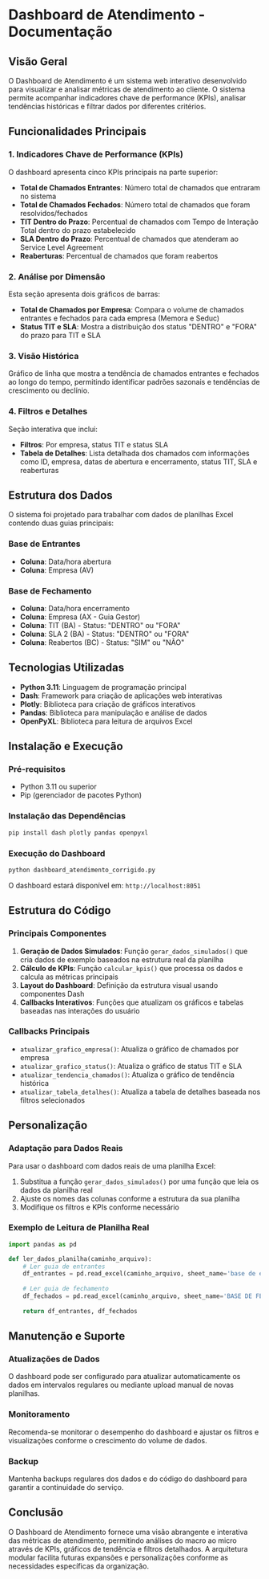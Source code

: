 # Dashboard de Atendimento - Documentação

## Visão Geral

O Dashboard de Atendimento é um sistema web interativo desenvolvido para visualizar e analisar métricas de atendimento ao cliente. O sistema permite acompanhar indicadores chave de performance (KPIs), analisar tendências históricas e filtrar dados por diferentes critérios.

## Funcionalidades Principais

### 1. Indicadores Chave de Performance (KPIs)
O dashboard apresenta cinco KPIs principais na parte superior:

- **Total de Chamados Entrantes**: Número total de chamados que entraram no sistema
- **Total de Chamados Fechados**: Número total de chamados que foram resolvidos/fechados
- **TIT Dentro do Prazo**: Percentual de chamados com Tempo de Interação Total dentro do prazo estabelecido
- **SLA Dentro do Prazo**: Percentual de chamados que atenderam ao Service Level Agreement
- **Reaberturas**: Percentual de chamados que foram reabertos

### 2. Análise por Dimensão
Esta seção apresenta dois gráficos de barras:

- **Total de Chamados por Empresa**: Compara o volume de chamados entrantes e fechados para cada empresa (Memora e Seduc)
- **Status TIT e SLA**: Mostra a distribuição dos status "DENTRO" e "FORA" do prazo para TIT e SLA

### 3. Visão Histórica
Gráfico de linha que mostra a tendência de chamados entrantes e fechados ao longo do tempo, permitindo identificar padrões sazonais e tendências de crescimento ou declínio.

### 4. Filtros e Detalhes
Seção interativa que inclui:

- **Filtros**: Por empresa, status TIT e status SLA
- **Tabela de Detalhes**: Lista detalhada dos chamados com informações como ID, empresa, datas de abertura e encerramento, status TIT, SLA e reaberturas

## Estrutura dos Dados

O sistema foi projetado para trabalhar com dados de planilhas Excel contendo duas guias principais:

### Base de Entrantes
- **Coluna**: Data/hora abertura
- **Coluna**: Empresa (AV)

### Base de Fechamento
- **Coluna**: Data/hora encerramento
- **Coluna**: Empresa (AX - Guia Gestor)
- **Coluna**: TIT (BA) - Status: "DENTRO" ou "FORA"
- **Coluna**: SLA 2 (BA) - Status: "DENTRO" ou "FORA"
- **Coluna**: Reabertos (BC) - Status: "SIM" ou "NÃO"

## Tecnologias Utilizadas

- **Python 3.11**: Linguagem de programação principal
- **Dash**: Framework para criação de aplicações web interativas
- **Plotly**: Biblioteca para criação de gráficos interativos
- **Pandas**: Biblioteca para manipulação e análise de dados
- **OpenPyXL**: Biblioteca para leitura de arquivos Excel

## Instalação e Execução

### Pré-requisitos
- Python 3.11 ou superior
- Pip (gerenciador de pacotes Python)

### Instalação das Dependências
```bash
pip install dash plotly pandas openpyxl
```

### Execução do Dashboard
```bash
python dashboard_atendimento_corrigido.py
```

O dashboard estará disponível em: `http://localhost:8051`

## Estrutura do Código

### Principais Componentes

1. **Geração de Dados Simulados**: Função `gerar_dados_simulados()` que cria dados de exemplo baseados na estrutura real da planilha
2. **Cálculo de KPIs**: Função `calcular_kpis()` que processa os dados e calcula as métricas principais
3. **Layout do Dashboard**: Definição da estrutura visual usando componentes Dash
4. **Callbacks Interativos**: Funções que atualizam os gráficos e tabelas baseadas nas interações do usuário

### Callbacks Principais

- `atualizar_grafico_empresa()`: Atualiza o gráfico de chamados por empresa
- `atualizar_grafico_status()`: Atualiza o gráfico de status TIT e SLA
- `atualizar_tendencia_chamados()`: Atualiza o gráfico de tendência histórica
- `atualizar_tabela_detalhes()`: Atualiza a tabela de detalhes baseada nos filtros selecionados

## Personalização

### Adaptação para Dados Reais
Para usar o dashboard com dados reais de uma planilha Excel:

1. Substitua a função `gerar_dados_simulados()` por uma função que leia os dados da planilha real
2. Ajuste os nomes das colunas conforme a estrutura da sua planilha
3. Modifique os filtros e KPIs conforme necessário

### Exemplo de Leitura de Planilha Real
```python
import pandas as pd

def ler_dados_planilha(caminho_arquivo):
    # Ler guia de entrantes
    df_entrantes = pd.read_excel(caminho_arquivo, sheet_name='base de entrantes')
    
    # Ler guia de fechamento
    df_fechados = pd.read_excel(caminho_arquivo, sheet_name='BASE DE FECHAMENTO')
    
    return df_entrantes, df_fechados
```

## Manutenção e Suporte

### Atualizações de Dados
O dashboard pode ser configurado para atualizar automaticamente os dados em intervalos regulares ou mediante upload manual de novas planilhas.

### Monitoramento
Recomenda-se monitorar o desempenho do dashboard e ajustar os filtros e visualizações conforme o crescimento do volume de dados.

### Backup
Mantenha backups regulares dos dados e do código do dashboard para garantir a continuidade do serviço.

## Conclusão

O Dashboard de Atendimento fornece uma visão abrangente e interativa das métricas de atendimento, permitindo análises do macro ao micro através de KPIs, gráficos de tendência e filtros detalhados. A arquitetura modular facilita futuras expansões e personalizações conforme as necessidades específicas da organização.

